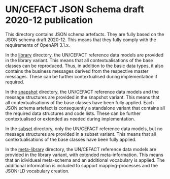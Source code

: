 # UN/CEFACT JSON Schema draft 2020-12 publication

This directory contains JSON schema artefacts. They are fully based on the JSON schema draft 2020-12.
This means that they fully comply with the requirements of OpenAPI 3.1.x.

In the [library](https://github.com/uncefact/spec-JSONschema/tree/main/JSON-Schema2020-12/library) directory,
the UN/CEFACT reference data models are provided in the library variant. This means that all contextualisations
of the base classes can be reproduced. Thus, in addition to the basic data types, it also contains the business
messages derived from the respective master messages. These can be further contextualised during implementation
if required. 

In the [snapshot](https://github.com/uncefact/spec-JSONschema/tree/main/JSON-Schema2020-12/snapshot) directory,
the UN/CEFACT reference data models and the message structures are provided in the snapshot variant. This means
that all contextualisations of the base classes have been fully applied. Each JSON schema artefact is
consequently a standalone variant that contains all the required data structures and code lists. These can be
further contextualised or extended as needed during implementation. 

In the [subset](https://github.com/uncefact/spec-JSONschema/tree/main/JSON-Schema2020-12/subset) directory, 
only the UN/CEFACT reference data models, but no message structures are provided in a subset variant. This means 
that all contextualisations of the base classes have been fully applied.  

In the [meta-library](https://github.com/uncefact/spec-JSONschema/tree/main/JSON-Schema2020-12/meta-library)
directory, the UN/CEFACT reference data models are provided in the library variant, with extended
meta-information. This means that an idividueal meta-schema and an additional vocabulary is applied.
The additional information is included to support mapping-processes and the JSON-LD vocabulary creation. 
